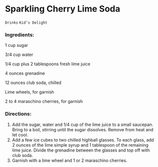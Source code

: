 # Sparkling Cherry Lime Soda

`Drinks` `Kid’s Delight`

### **Ingredients:**

1 cup sugar

3/4 cup water 

1/4 cup plus 2 tablespoons fresh lime juice 

4 ounces grenadine 

12 ounces club soda, chilled 

Lime wheels, for garnish 

2 to 4 maraschino cherries, for garnish

### **Directions:**

1. Add the sugar, water and 1/4 cup of the lime juice to a small saucepan. Bring to a boil, stirring until the sugar dissolves. Remove from heat and let cool.
2. Add a few ice cubes to two chilled highball glasses. To each glass, add 2 ounces of the lime simple syrup and 1 tablespoon of the remaining lime juice. Divide the grenadine between the glasses and top off with club soda.
3. Garnish with a lime wheel and 1 or 2 maraschino cherries.
